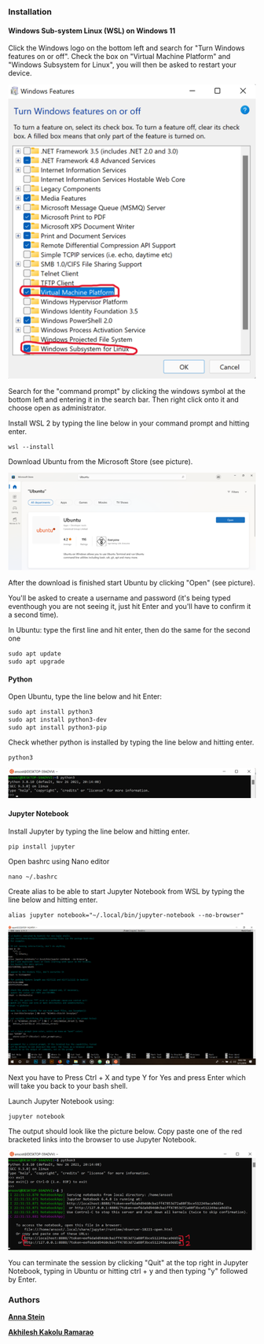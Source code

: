 ### Installation

#### Windows Sub-system Linux (WSL) on Windows 11
Click the Windows logo on the bottom left and search for "Turn Windows features on or off".
Check the box on "Virtual Machine Platform" and "Windows Subsystem for Linux", you will then be asked to restart your device.


<img title="Windows" alt="Windows" src="windows.png">

Search for the "command prompt" by clicking the windows symbol at the bottom left and entering it in the search bar.
Then right click onto it and choose open as administrator.

Install WSL 2 by typing the line below in your command prompt and hitting enter.

```shell
wsl --install 
```
Download Ubuntu from the Microsoft Store (see picture).

<img title="Ubuntu" alt="Ubuntu" src="ubuntu.png">

After the download is finished start Ubuntu by clicking "Open" (see picture).

You'll be asked to create a username and password (it's being typed eventhough you are not seeing it, just hit Enter and you'll have to confirm it a second time).

In Ubuntu: type the first line and hit enter, then do the same for the second one

```
sudo apt update
sudo apt upgrade 
```

#### Python

Open Ubuntu, type the line below and hit Enter:

``` 
sudo apt install python3
sudo apt install python3-dev
sudo apt install python3-pip
```

Check whether python is installed by typing the line below and hitting enter. 

```shell
python3
```

<img title="Python" alt="Python" src="python.png">


#### Jupyter Notebook

Install Jupyter by typing the line below and hitting enter. 

```shell
pip install jupyter
```

Open bashrc using Nano editor

```shell
nano ~/.bashrc
```

Create alias to be able to start Jupyter Notebook from WSL by typing the line below and hitting enter.

```shell
alias jupyter notebook="~/.local/bin/jupyter-notebook --no-browser"
```
<img title="nano" alt="nano" src="nano.png">

Next you have to Press Ctrl + X and type Y for Yes and press Enter which will take you back to your bash shell.

Launch Jupyter Notebook using:

```shell
jupyter notebook
```

The output should look like the picture below. Copy paste one of the red bracketed links into the browser to use Jupyter Notebook.

<img title="terminal" alt="terminal" src="terminal.png">

You can terminate the session by clicking "Quit" at the top right in Jupyter Notebook, typing 
in Ubuntu or hitting ctrl + y and then typing "y" followed by Enter.


### Authors

[**Anna Stein**](https://www.linkedin.com/in/anna-stein-20bb42196/)

[**Akhilesh Kakolu Ramarao**](https://slam.phil.hhu.de/authors/akhilesh/)

